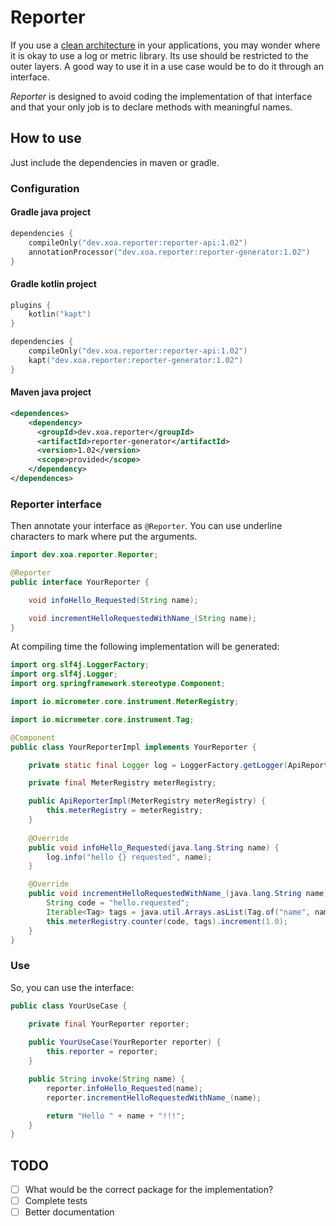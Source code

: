 # Reporter

If you use a [clean architecture](https://blog.cleancoder.com/uncle-bob/2012/08/13/the-clean-architecture.html) in your
applications, you may wonder where it is okay to use a log or metric library. Its use should be restricted to the outer
layers. A good way to use it in a use case would be to do it through an interface.

*Reporter* is designed to avoid coding the implementation of that interface and that your only job is to declare methods
with meaningful names.

## How to use

Just include the dependencies in maven or gradle.

### Configuration

#### Gradle java project

```kotlin
dependencies {
    compileOnly("dev.xoa.reporter:reporter-api:1.02")
    annotationProcessor("dev.xoa.reporter:reporter-generator:1.02")
}
```

#### Gradle kotlin project

```kotlin
plugins {
    kotlin("kapt")
}

dependencies {
    compileOnly("dev.xoa.reporter:reporter-api:1.02")
    kapt("dev.xoa.reporter:reporter-generator:1.02")
}
```

#### Maven java project

```xml
<dependences>
    <dependency>
      <groupId>dev.xoa.reporter</groupId>
      <artifactId>reporter-generator</artifactId>
      <version>1.02</version>
      <scope>provided</scope>
    </dependency>
</dependences>
```

### Reporter interface

Then annotate your interface as `@Reporter`. You can use underline characters to mark where put the
arguments.

```java
import dev.xoa.reporter.Reporter;

@Reporter
public interface YourReporter {

    void infoHello_Requested(String name);

    void incrementHelloRequestedWithName_(String name);
}
```

At compiling time the following implementation will be generated:

```java
import org.slf4j.LoggerFactory;
import org.slf4j.Logger;
import org.springframework.stereotype.Component;

import io.micrometer.core.instrument.MeterRegistry;

import io.micrometer.core.instrument.Tag;

@Component
public class YourReporterImpl implements YourReporter {

	private static final Logger log = LoggerFactory.getLogger(ApiReporterImpl.class);

	private final MeterRegistry meterRegistry;

	public ApiReporterImpl(MeterRegistry meterRegistry) {
		this.meterRegistry = meterRegistry;
	}
	
	@Override
	public void infoHello_Requested(java.lang.String name) {
		log.info("hello {} requested", name);
	}

	@Override
	public void incrementHelloRequestedWithName_(java.lang.String name) {
		String code = "hello.requested";
		Iterable<Tag> tags = java.util.Arrays.asList(Tag.of("name", name));
		this.meterRegistry.counter(code, tags).increment(1.0);
	}
}
```

### Use

So, you can use the interface:

```java
public class YourUseCase {

    private final YourReporter reporter;
    
    public YourUseCase(YourReporter reporter) {
        this.reporter = reporter;
    }

    public String invoke(String name) {
        reporter.infoHello_Requested(name);
        reporter.incrementHelloRequestedWithName_(name);

        return "Hello " + name + "!!!";
    }
}
```

## TODO

- [ ] What would be the correct package for the implementation?
- [ ] Complete tests
- [ ] Better documentation